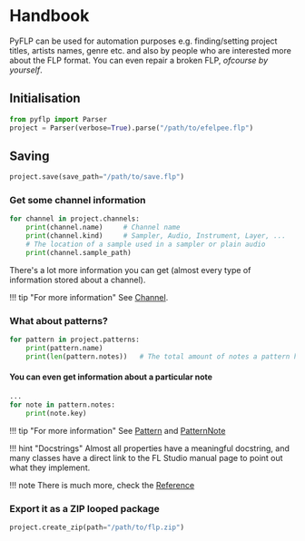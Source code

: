 # Handbook

PyFLP can be used for automation purposes e.g. finding/setting project titles,
artists names, genre etc. and also by people who are interested more about the
FLP format. You can even repair a broken FLP, *ofcourse by yourself*.

## Initialisation

```Python
from pyflp import Parser
project = Parser(verbose=True).parse("/path/to/efelpee.flp")
```

## Saving

```Python
project.save(save_path="/path/to/save.flp")
```

### Get some channel information

```Python
for channel in project.channels:
    print(channel.name)     # Channel name
    print(channel.kind)     # Sampler, Audio, Instrument, Layer, ...
    # The location of a sample used in a sampler or plain audio
    print(channel.sample_path)
```

There's a lot more information you can get (almost every type of information
stored about a channel).

!!! tip "For more information"
    See [Channel](reference/channel.md).

### What about patterns?

```Python
for pattern in project.patterns:
    print(pattern.name)
    print(len(pattern.notes))   # The total amount of notes a pattern holds
```

#### You can even get information about a particular note

```Python
...
for note in pattern.notes:
    print(note.key)
```

!!! tip "For more information"
    See [Pattern](reference/pattern.md) and [PatternNote](reference/pattern.md#PatternNote)

!!! hint "Docstrings"
    Almost all properties have a meaningful docstring, and many classes have a
    direct link to the FL Studio manual page to point out what they implement.

!!! note
    There is much more, check the [Reference](reference.md)

### Export it as a ZIP looped package

```Python
project.create_zip(path="/path/to/flp.zip")
```
